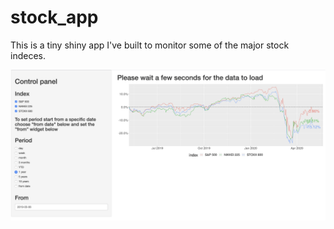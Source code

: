 # stock_app

This is a tiny shiny app I've built to monitor some of the major stock indeces.

![app_screenshot](app_screenshot.png)